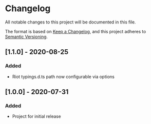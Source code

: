 # Changelog

All notable changes to this project will be documented in this file.

The format is based on [Keep a Changelog](https://keepachangelog.com/en/1.0.0/),
and this project adheres to [Semantic Versioning](https://semver.org/spec/v2.0.0.html).

## [1.1.0] - 2020-08-25
### Added
- Riot typings.d.ts path now configurable via options

## [1.0.0] - 2020-07-31
### Added
- Project for initial release
